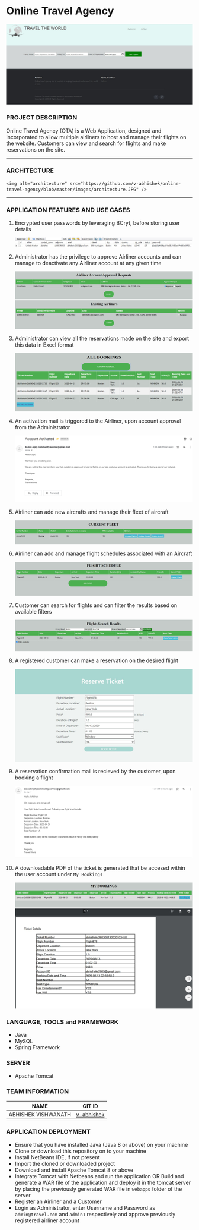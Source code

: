 # Online Travel Agency

<img alt="home" src="https://github.com/v-abhishek/online-travel-agency/blob/master/images/home.JPG" />

### PROJECT DESCRIPTION

Online Travel Agency (OTA) is a Web Application, designed and incorporated to allow multiple airliners to host and manage their flights on the website. Customers can view and search for flights and make reservations on the site.

---

### ARCHITECTURE

    <img alt="architecture" src="https://github.com/v-abhishek/online-travel-agency/blob/master/images/architecture.JPG" />

---

### APPLICATION FEATURES AND USE CASES

1. Encrypted user passwords by leveraging BCryt, before storing user details

    <img alt="encrypt" src="https://github.com/v-abhishek/online-travel-agency/blob/master/images/encrypt.JPG" />

2. Administrator has the privilege to approve Airliner accounts and can manage to deactivate any Airliner account at any given time

    <img alt="approval" src="https://github.com/v-abhishek/online-travel-agency/blob/master/images/approval.JPG" />

    <img alt="deactivate" src="https://github.com/v-abhishek/online-travel-agency/blob/master/images/deactivate.JPG" />

3. Administrator can view all the reservations made on the site and export this data in Excel format

    <img alt="booking" src="https://github.com/v-abhishek/online-travel-agency/blob/master/images/booking.png" />

4. An activation mail is triggered to the Airliner, upon account approval from the Administrator

    <img alt="mail" src="https://github.com/v-abhishek/online-travel-agency/blob/master/images/approvalemail.png" />

5. Airliner can add new aircrafts and manage their fleet of aircraft

    <img alt="fleet" src="https://github.com/v-abhishek/online-travel-agency/blob/master/images/fleet.JPG" />

 6. Airliner can add and manage flight schedules associated with an Aircraft

    <img alt="flight" src="https://github.com/v-abhishek/online-travel-agency/blob/master/images/flight.JPG" />

7. Customer can search for flights and can filter the results based on available filters

    <img alt="search" src="https://github.com/v-abhishek/online-travel-agency/blob/master/images/search.JPG" />

8. A registered customer can make a reservation on the desired flight

    <img alt="book" src="https://github.com/v-abhishek/online-travel-agency/blob/master/images/book.JPG" />

9. A reservation confirmation mail is recieved by the customer, upon booking a flight

    <img alt="customermail" src="https://github.com/v-abhishek/online-travel-agency/blob/master/images/customermail.png" />

10. A downloadable PDF of the ticket is generated that be accesed within the user account under `My Bookings`

    <img alt="myBooking" src="https://github.com/v-abhishek/online-travel-agency/blob/master/images/mybooking.JPG" />

    <img alt="ticket" src="https://github.com/v-abhishek/online-travel-agency/blob/master/images/ticket.JPG" />

### LANGUAGE, TOOLS and FRAMEWORK

- Java
- MySQL
- Spring Framework

### SERVER

- Apache Tomcat

### TEAM INFORMATION

NAME | GIT ID
------------ | -------------
ABHISHEK VISHWANATH | [v-abhishek](https://github.com/v-abhishek)

### APPLICATION DEPLOYMENT

- Ensure that you have installed Java (Java 8 or above) on your machine
- Clone or download this repository on to your machine
- Install NetBeans IDE, if not present
- Import the cloned or downloaded project
- Download and install Apache Tomcat 8 or above
- Integrate Tomcat with Netbeans and run the application
                    OR
  Build and generate a WAR file of the application and deploy it in the tomcat server by placing the previously generated WAR file in `webapps` folder of the server                  
- Register an Airliner and a Customer
- Login as Administrator, enter Username and Password as `admin@travel.com` and `admin1` respectively and approve previously registered airliner account 